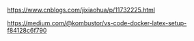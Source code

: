https://www.cnblogs.com/jixiaohua/p/11732225.html

https://medium.com/@kombustor/vs-code-docker-latex-setup-f84128c6f790
